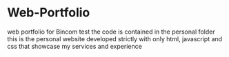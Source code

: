 # Web-Portfolio
web portfolio for Bincom test
the code is contained in the personal folder
this is the personal website developed strictly with only
html, javascript and css that showcase my services and experience
